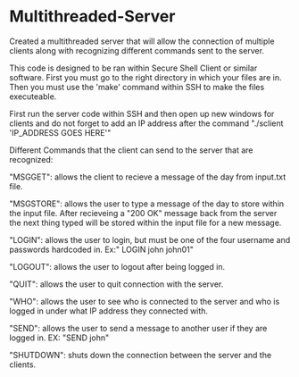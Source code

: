# Multithreaded-Server
Created a multithreaded server that will allow the connection of multiple clients along with recognizing different commands sent to the server.

This code is designed to be ran within Secure Shell Client or similar software.
First you must go to the right directory in which your files are in. Then you must use the 'make' command within SSH to make the files executeable.

First run the server code within SSH and then open up new windows for clients and do not forget to add an IP address after the command "./sclient 'IP_ADDRESS GOES HERE'"

Different Commands that the client can send to the server that are recognized:

"MSGGET": allows the client to recieve a message of the day from input.txt file.

"MSGSTORE": allows the user to type a message of the day to store within the input file. After recieveing a "200 OK" message back from the server the next thing typed will be stored within the input file for a new message.

"LOGIN": allows the user to login, but must be one of the four username and passwords hardcoded in. Ex:" LOGIN john john01"

"LOGOUT": allows the user to logout after being logged in.

"QUIT": allows the user to quit connection with the server.

"WHO": allows the user to see who is connected to the server and who is logged in under what IP address they connected with.

"SEND": allows the user to send a message to another user if they are logged in. EX: "SEND john"

"SHUTDOWN": shuts down the connection between the server and the clients.
